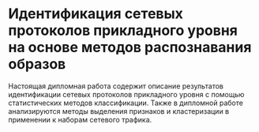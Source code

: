 
# Идентификация сетевых протоколов прикладного уровня на основе методов распознавания образов

Настоящая дипломная работа содержит описание результатов идентификации сетевых протоколов прикладного уровня с помощью статистических методов классификации. Также в дипломной работе анализируются методы выделения признаков и кластеризации в применении к наборам сетевого трафика.
